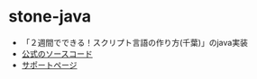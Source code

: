 # stone-java
- 「２週間でできる！スクリプト言語の作り方(千葉)」のjava実装
- [公式のソースコード](https://github.com/chibash/stone)
- [サポートページ](https://chibash.github.io/essays/book)
